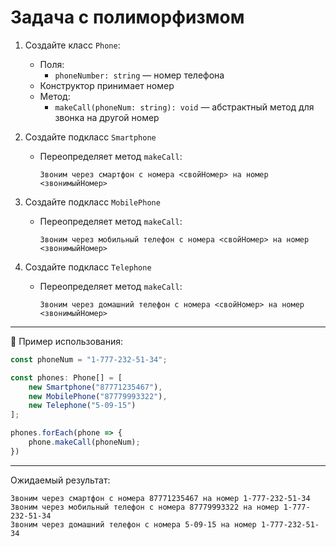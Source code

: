 # Задача с полиморфизмом

1. Создайте класс `Phone`:
    - Поля:
        - `phoneNumber: string` — номер телефона
    - Конструктор принимает номер
    - Метод:
        - `makeCall(phoneNum: string): void` — абстрактный метод для звонка на другой номер

2. Создайте подкласс `Smartphone`
    - Переопределяет метод `makeCall`:
      ```
      Звоним через смартфон с номера <свойНомер> на номер <звонимыйНомер>
      ```

3. Создайте подкласс `MobilePhone`
    - Переопределяет метод `makeCall`:
      ```
      Звоним через мобильный телефон с номера <свойНомер> на номер <звонимыйНомер>
      ```

4. Создайте подкласс `Telephone`
    - Переопределяет метод `makeCall`:
      ```
      Звоним через домашний телефон с номера <свойНомер> на номер <звонимыйНомер>
      ```

---

🧪 Пример использования:

```ts
const phoneNum = "1-777-232-51-34";

const phones: Phone[] = [
    new Smartphone("87771235467"),
    new MobilePhone("87779993322"),
    new Telephone("5-09-15")
];

phones.forEach(phone => {
    phone.makeCall(phoneNum);
})
```

---

Ожидаемый результат:

```
Звоним через смартфон с номера 87771235467 на номер 1-777-232-51-34
Звоним через мобильный телефон с номера 87779993322 на номер 1-777-232-51-34
Звоним через домашний телефон с номера 5-09-15 на номер 1-777-232-51-34
```


